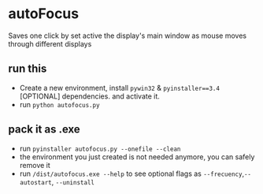 # autoFocus
Saves one click by set active the display's main window as mouse moves through different displays

## run this
- Create a new environment, install ``pywin32`` & ``pyinstaller==3.4`` [OPTIONAL] dependencies. and activate it.
- run ``python autofocus.py`` 

## pack it as .exe
- run ``pyinstaller autofocus.py --onefile --clean``
- the environment you just created is not needed anymore, you can safely remove it
- run ``/dist/autofocus.exe --help`` to see optional flags as ``--frecuency``,``--autostart``, ``--uninstall``
